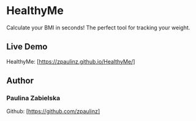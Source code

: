 # HealthyMe
Calculate your BMI in seconds! The perfect tool for tracking your weight.

## Live Demo
HealthyMe: [https://zpaulinz.github.io/HealthyMe/]

## Author
### Paulina Zabielska 
Github: [https://github.com/zpaulinz]

